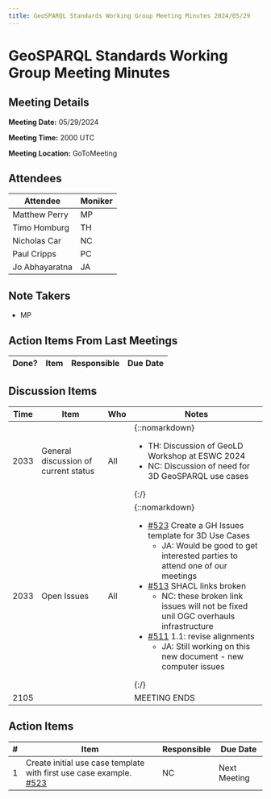 ```yaml
---
title: GeoSPARQL Standards Working Group Meeting Minutes 2024/05/29
---
```

# GeoSPARQL Standards Working Group Meeting Minutes
## Meeting Details
**Meeting Date:** 05/29/2024

**Meeting Time:** 2000 UTC

**Meeting Location:** GoToMeeting  

## Attendees

| Attendee | Moniker |
| ---- | ---- |
| Matthew Perry | MP |
| Timo Homburg | TH |
| Nicholas Car | NC |
| Paul Cripps | PC |
| Jo Abhayaratna | JA |

## Note Takers
- MP

## Action Items From Last Meetings

| Done? | Item | Responsible | Due Date |
| ---- | ---- | ---- | --- |

## Discussion Items

| Time | Item | Who | Notes |
| ---- | ---- | ---- | ---- |
| 2033 | General discussion of current status | All | {::nomarkdown}<ul><li>TH: Discussion of GeoLD Workshop at ESWC 2024</li><li>NC: Discussion of need for 3D GeoSPARQL use cases</li></ul>{:/} |
| 2033 | Open Issues | All | {::nomarkdown}<ul><li>[#523](https://github.com/opengeospatial/ogc-geosparql/issues/523) Create a GH Issues template for 3D Use Cases<ul><li>JA: Would be good to get interested parties to attend one of our meetings</li></ul></li><li>[#513](https://github.com/opengeospatial/ogc-geosparql/issues/513) SHACL links broken <ul><li>NC: these broken link issues will not be fixed unil OGC overhauls infrastructure</li></ul></li><li>[#511](https://github.com/opengeospatial/ogc-geosparql/issues/511) 1.1: revise alignments<ul><li>JA: Still working on this new document - new computer issues</li></ul></li></ul>{:/} |
| 2105 | | | MEETING ENDS |

## Action Items

| \# | Item | Responsible | Due Date |
| ---- | ---- | ---- | ---- |
| <span name="action_1">1</span> | Create initial use case template with first use case example. [#523](https://github.com/opengeospatial/ogc-geosparql/issues/523) | NC | Next Meeting |
